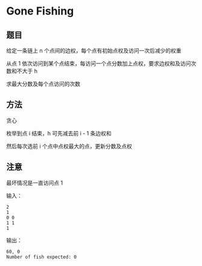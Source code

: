 # Gone Fishing

## 题目

给定一条链上 n 个点间的边权，每个点有初始点权及访问一次后减少的权重

从点 1 依次访问到某个点结束，每访问一个点分数加上点权，要求边权和及访问次数和不大于 h

求最大分数及每个点访问的次数


## 方法

贪心

枚举到点 i 结束，h 可先减去前 i - 1 条边权和

然后每次选前 i 个点中点权最大的点，更新分数及点权


## 注意

最坏情况是一直访问点 1

输入：

```
2
1
0 0
1 1
1
```

输出：

```
60, 0
Number of fish expected: 0
```
